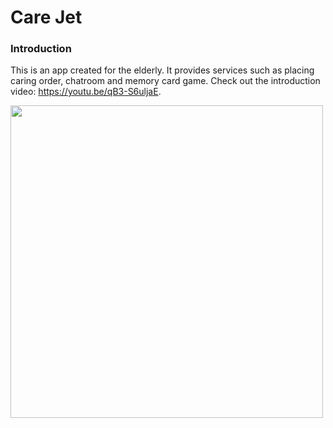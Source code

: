 # Care Jet
### Introduction
This is an app created for the elderly. It provides services such as placing caring order, chatroom and memory card game. Check out the introduction video: https://youtu.be/qB3-S6uljaE.

<img src="https://github.com/yvonneyanng/ElderGoApp/assets/87819342/3abc6788-c043-463e-9ea9-b64a64667ca2" width="500">

